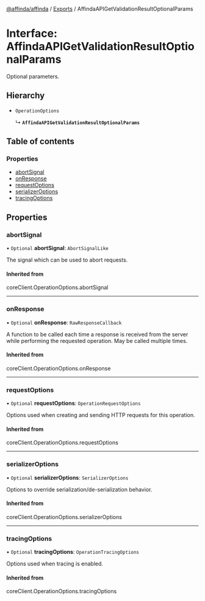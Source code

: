 [@affinda/affinda](../README.md) / [Exports](../modules.md) / AffindaAPIGetValidationResultOptionalParams

# Interface: AffindaAPIGetValidationResultOptionalParams

Optional parameters.

## Hierarchy

- `OperationOptions`

  ↳ **`AffindaAPIGetValidationResultOptionalParams`**

## Table of contents

### Properties

- [abortSignal](AffindaAPIGetValidationResultOptionalParams.md#abortsignal)
- [onResponse](AffindaAPIGetValidationResultOptionalParams.md#onresponse)
- [requestOptions](AffindaAPIGetValidationResultOptionalParams.md#requestoptions)
- [serializerOptions](AffindaAPIGetValidationResultOptionalParams.md#serializeroptions)
- [tracingOptions](AffindaAPIGetValidationResultOptionalParams.md#tracingoptions)

## Properties

### abortSignal

• `Optional` **abortSignal**: `AbortSignalLike`

The signal which can be used to abort requests.

#### Inherited from

coreClient.OperationOptions.abortSignal

___

### onResponse

• `Optional` **onResponse**: `RawResponseCallback`

A function to be called each time a response is received from the server
while performing the requested operation.
May be called multiple times.

#### Inherited from

coreClient.OperationOptions.onResponse

___

### requestOptions

• `Optional` **requestOptions**: `OperationRequestOptions`

Options used when creating and sending HTTP requests for this operation.

#### Inherited from

coreClient.OperationOptions.requestOptions

___

### serializerOptions

• `Optional` **serializerOptions**: `SerializerOptions`

Options to override serialization/de-serialization behavior.

#### Inherited from

coreClient.OperationOptions.serializerOptions

___

### tracingOptions

• `Optional` **tracingOptions**: `OperationTracingOptions`

Options used when tracing is enabled.

#### Inherited from

coreClient.OperationOptions.tracingOptions
